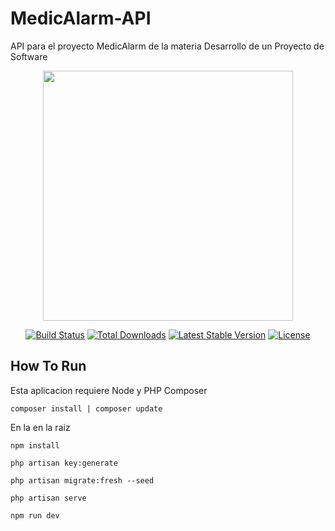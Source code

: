# MedicAlarm-API
API para el proyecto MedicAlarm de la materia Desarrollo de un Proyecto de Software
<p align="center"><img src="https://laravel.com/img/logomark.min.svg" width="400"></p>

<p align="center">
<a href="https://travis-ci.org/laravel/framework"><img src="https://travis-ci.org/laravel/framework.svg" alt="Build Status"></a>
<a href="https://packagist.org/packages/laravel/framework"><img src="https://poser.pugx.org/laravel/framework/d/total.svg" alt="Total Downloads"></a>
<a href="https://packagist.org/packages/laravel/framework"><img src="https://poser.pugx.org/laravel/framework/v/stable.svg" alt="Latest Stable Version"></a>
<a href="https://packagist.org/packages/laravel/framework"><img src="https://poser.pugx.org/laravel/framework/license.svg" alt="License"></a>
</p>

## How To Run
Esta aplicacion requiere Node y PHP Composer
```
composer install | composer update
```
En la en la raiz
```
npm install
```
```
php artisan key:generate
```
```
php artisan migrate:fresh --seed
```
```
php artisan serve 
```
```
npm run dev
```
